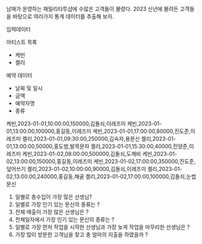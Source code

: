 남매가 운영하는 패밀리타투샵에 수많은 고객들이 몰렸다.
2023 신년에 몰려든 고객들을 바탕으로 여러가지 통계 데이터를 추출해 보자.

입력데이터

아티스트 목록
- 케빈
- 켈리

예약 데이터
- 날짜 및 일시
- 금액
- 예약자명
- 종류


케빈,2023-01-01,10:00:00,150000,김돌쇠,이레즈미
케빈,2023-01-01,13:00:00,100000,홍길동,이레즈미
케빈,2023-01-01,17:00:00,80000,진도준,이레즈미
켈리,2023-01-01,09:30:00,250000,김숙자,용문신
켈리,2023-01-01,13:00:00,50000,홍도범,발목문자
켈리,2023-01-01,15:30:00,40000,진양준,이레즈미
케빈,2023-01-02,08:00:00,500000,김돌쇠,도깨비
케빈,2023-01-02,13:00:00,150000,홍길동,이레즈미
케빈,2023-01-02,17:00:00,350000,진도준,덮어쓰기
켈리,2023-01-02,10:00:00,90000,김돌쇠,이레즈미
켈리,2023-01-02,13:00:00,240000,홍길동,해골
켈리,2023-01-02,17:00:00,100000,김돌쇠,눈썹문신


1. 일별로 총수입이 가장 많은 선생님?
2. 일별로 가장 인기 있는 문신의 종류는 ?
3. 전체 매출이 가장 많은 선생님은 ?
4. 전체일자에서 가장 인기 있는 문신의 종류는 ?
5. 일별로 가장 먼저 작업을 시작한 선생님과 가장 늦게 작업을 마무리한 선생님은 ?
6. 가장 많이 방문한 고객님을 찾고 총 얼마의 지출을 하였을까 ?
